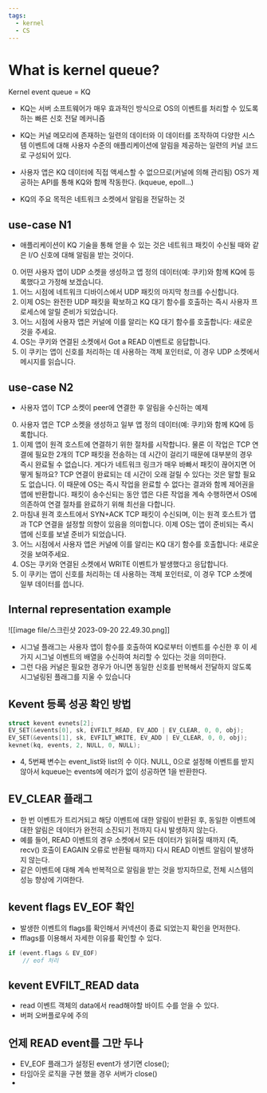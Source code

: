```yaml
---
tags:
  - kernel
  - CS
---
```

# What is kernel queue?
Kernel event queue = KQ

- KQ는 서버 소프트웨어가 매우 효과적인 방식으로 OS의 이벤트를 처리할 수 있도록 하는 빠른 신호 전달 메커니즘

- KQ는 커널 메모리에 존재하는 일련의 데이터와 이 데이터를 조작하여 다양한 시스템 이벤트에 대해 사용자 수준의 애플리케이션에 알림을 제공하는 일련의 커널 코드로 구성되어 있다.

- 사용자 앱은 KQ 데이터에 직접 액세스할 수 없으므로(커널에 의해 관리됨) OS가 제공하는 API를 통해 KQ와 함께 작동한다. (kqueue, epoll...)

- KQ의 주요 목적은 네트워크 소켓에서 알림을 전달하는 것

## use-case N1
- 애플리케이션이 KQ 기술을 통해 얻을 수 있는 것은 네트워크 패킷이 수신될 때와 같은 I/O 신호에 대해 알림을 받는 것이다.

0. 어떤 사용자 앱이 UDP 소켓을 생성하고 앱 정의 데이터(예: 쿠키)와 함께 KQ에 등록했다고 가정해 보겠습니다.
1. 어느 시점에 네트워크 디바이스에서 UDP 패킷의 마지막 청크를 수신합니다.
2. 이제 OS는 완전한 UDP 패킷을 확보하고 KQ 대기 함수를 호출하는 즉시 사용자 프로세스에 알릴 준비가 되었습니다.
3. 어느 시점에 사용자 앱은 커널에 이를 알리는 KQ 대기 함수를 호출합니다: 새로운 것을 주세요.
4. OS는 쿠키와 연결된 소켓에서 Got a READ 이벤트로 응답합니다.
5. 이 쿠키는 앱이 신호를 처리하는 데 사용하는 객체 포인터로, 이 경우 UDP 소켓에서 메시지를 읽습니다.

## use-case N2
- 사용자 앱이 TCP 소켓이 peer에 연결한 후 알림을 수신하는 예제

0. 사용자 앱은 TCP 소켓을 생성하고 일부 앱 정의 데이터(예: 쿠키)와 함께 KQ에 등록합니다.
1. 이제 앱이 원격 호스트에 연결하기 위한 절차를 시작합니다. 물론 이 작업은 TCP 연결에 필요한 2개의 TCP 패킷을 전송하는 데 시간이 걸리기 때문에 대부분의 경우 즉시 완료될 수 없습니다. 게다가 네트워크 링크가 매우 바빠서 패킷이 끊어지면 어떻게 될까요? TCP 연결이 완료되는 데 시간이 오래 걸릴 수 있다는 것은 말할 필요도 없습니다. 이 때문에 OS는 즉시 작업을 완료할 수 없다는 결과와 함께 제어권을 앱에 반환합니다. 패킷이 송수신되는 동안 앱은 다른 작업을 계속 수행하면서 OS에 의존하여 연결 절차를 완료하기 위해 최선을 다합니다.
2. 마침내 원격 호스트에서 SYN+ACK TCP 패킷이 수신되며, 이는 원격 호스트가 앱과 TCP 연결을 설정할 의향이 있음을 의미합니다. 이제 OS는 앱이 준비되는 즉시 앱에 신호를 보낼 준비가 되었습니다.
3. 어느 시점에서 사용자 앱은 커널에 이를 알리는 KQ 대기 함수를 호출합니다: 새로운 것을 보여주세요.
4. OS는 쿠키와 연결된 소켓에서 WRITE 이벤트가 발생했다고 응답합니다.
5. 이 쿠키는 앱이 신호를 처리하는 데 사용하는 객체 포인터로, 이 경우 TCP 소켓에 일부 데이터를 씁니다.
## Internal representation example
![[image file/스크린샷 2023-09-20 22.49.30.png]]
- 시그널 플래그는 사용자 앱이 함수를 호출하여 KQ로부터 이벤트를 수신한 후 이 세 가지 시그널 이벤트의 배열을 수신하여 처리할 수 있다는 것을 의미한다.
- 그런 다음 커널은 필요한 경우가 아니면 동일한 신호를 반복해서 전달하지 않도록 시그널링된 플래그를 지울 수 있습니다

## Kevent 등록 성공 확인 방법
```cpp
struct kevent evnets[2];
EV_SET(&events[0], sk, EVFILT_READ, EV_ADD | EV_CLEAR, 0, 0, obj);
EV_SET(&events[1], sk, EVFILT_WRITE, EV_ADD | EV_CLEAR, 0, 0, obj);
kevnet(kq, events, 2, NULL, 0, NULL);
```
- 4, 5번째 변수는 event_list와 list의 수 이다. NULL, 0으로 설정해 이벤트를 받지 않아서 kqueue는 events에 에러가 없이 성공하면 1을 반환한다.

## EV_CLEAR 플래그
- 한 번 이벤트가 트리거되고 해당 이벤트에 대한 알림이 반환된 후, 동일한 이벤트에 대한 알림은 데이터가 완전히 소진되기 전까지 다시 발생하지 않는다.
- 예를 들어, READ 이벤트의 경우 소켓에서 모든 데이터가 읽혀질 때까지 (즉, recv() 호출이 EAGAIN 오류로 반환될 때까지) 다시 READ 이벤트 알림이 발생하지 않는다.
- 같은 이벤트에 대해 계속 반복적으로 알림을 받는 것을 방지하므로, 전체 시스템의 성능 향상에 기여한다.
## kevent flags EV_EOF 확인
- 발생한 이벤트의 flags를 확인해서 커넥션이 종료 되었는지 확인을 먼저한다.
- fflags를 이용해서 자세한 이유를 확인할 수 있다.
```cpp
if (event.flags & EV_EOF)
	// eof 처리
```
## kevent EVFILT_READ data
- read 이벤트 객체의 data에서 read해야할 바이트 수를 얻을 수 있다.
- 버퍼 오버플로우에 주의
## 언제 READ event를 그만 두나
- EV_EOF 플래그가 설정된 event가 생기면 close();
- 타임아웃 로직을 구현 했을 경우 서버가 close()
- 
